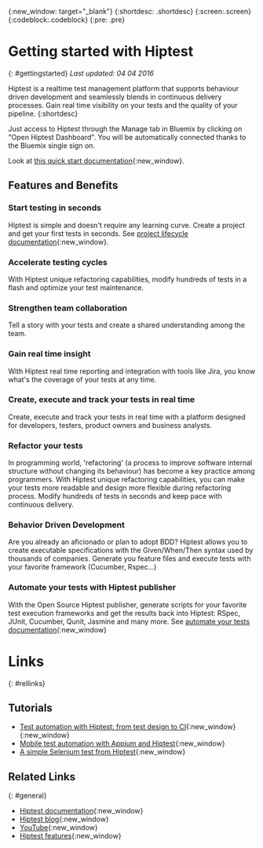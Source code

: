 {:new_window: target="_blank"}
{:shortdesc: .shortdesc}
{:screen:.screen}
{:codeblock:.codeblock}
{:pre: .pre}

# Getting started with Hiptest
{: #gettingstarted}
*Last updated: 04 04 2016*

Hiptest is a realtime test management platform that supports behaviour driven development and seamlessly blends in continuous delivery processes. Gain real time visibility on your tests and the quality of your pipeline.
{:shortdesc}

Just access to Hiptest through the Manage tab in Bluemix by clicking on "Open Hiptest Dashboard". You will be automatically connected thanks to the Bluemix single sign on.

Look at [this quick start documentation](http://docs.hiptest.net/get-started/){:new_window}. 

## Features and Benefits

### Start testing in seconds

Hiptest is simple and doesn't require any learning curve. Create a project and get your first tests in seconds. See [project lifecycle documentation](http://docs.hiptest.net/create-import-and-delete/){:new_window}.

### Accelerate testing cycles

With Hiptest unique refactoring capabilities, modify hundreds of tests in a flash and optimize your test maintenance.

### Strengthen team collaboration

Tell a story with your tests and create a shared understanding among the team.

### Gain real time insight

With Hiptest real time reporting and integration with tools like Jira, you know what's the coverage of your tests at any time.

### Create, execute and track your tests in real time

Create, execute and track your tests in real time with a platform designed for developers, testers, product owners and business analysts.

### Refactor your tests

In programming world, 'refactoring' (a process to improve software internal structure without changing its behaviour) has become a key practice among programmers. With Hiptest unique refactoring capabilities, you can make your tests more readable and design more flexible during refactoring process. Modify hundreds of tests in seconds and keep pace with continuous delivery.

### Behavior Driven Development

Are you already an aficionado or plan to adopt BDD? Hiptest allows you to create executable specifications with the Given/When/Then syntax used by thousands of companies. Generate you feature files and execute tests with your favorite framework (Cucumber, Rspec...)

### Automate your tests with Hiptest publisher

With the Open Source Hiptest publisher, generate scripts for your favorite test execution frameworks and get the results back into Hiptest: RSpec, JUnit, Cucumber, Qunit, Jasmine and many more. See [automate your tests documentation](http://docs.hiptest.net/automate-your-tests){:new_window}

# Links
{: #rellinks}
## Tutorials

* [Test automation with Hiptest: from test design to CI](http://blog.hiptest.net/2016/01/25/test-automation-with-hiptest-from-test-design-to-ci){:new_window}{:new_window}
* [Mobile test automation with Appium and Hiptest](http://blog.hiptest.net/2015/12/18/mobile-test-automation-with-appium-and-hiptest/){:new_window}
* [A simple Selenium test from Hiptest](http://blog.hiptest.net/2015/10/30/tutorial-a-simple-selenium-test-from-hiptest/){:new_window}

## Related Links
{: #general}

* [Hiptest documentation](http://docs.hiptest.net/){:new_window}
* [Hiptest blog](http://blog.hiptest.net/){:new_window}
* [YouTube](https://www.youtube.com/channel/UCx8MFcFrl8tUbfrXSAPDnLw){:new_window}
* [Hiptest features](https://hiptest.net/features){:new_window}

